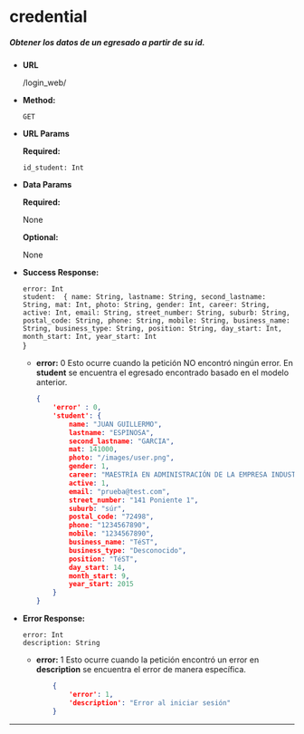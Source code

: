 # **credential**

##### Obtener los datos de un egresado a partir de su id.

* **URL**

  /login_web/

* **Method:**

  `GET`
  
*  **URL Params**

   **Required:**

    `id_student: Int`  
 
* **Data Params**
    
    **Required:**

    None

    **Optional:**
    
    None
        
* **Success Response:**

	`error: Int`  
	`student: 
	{
		name: String,
		lastname: String,
		second_lastname: String,
		mat: Int,
		photo: String,
		gender: Int,
		career: String,
		active: Int,
		email: String,
		street_number: String,
		suburb: String,
		postal_code: String,
		phone: String,
		mobile: String,
		business_name: String,
		business_type: String,
		position: String,
		day_start: Int,
		month_start: Int,
		year_start: Int`  
	}  
    
    * **error:** 0
    Esto ocurre cuando la petición NO encontró ningún error. En **student** se encuentra el egresado encontrado basado en el modelo anterior.
    
		```json
		{
			'error' : 0,
			'student': {
				name: "JUAN GUILLERMO",
				lastname: "ESPINOSA",
				second_lastname: "GARCIA",
				mat: 141000,
				photo: "/images/user.png",
				gender: 1,
				career: "MAESTRÍA EN ADMINISTRACIÓN DE LA EMPRESA INDUSTRIAL",
				active: 1,
				email: "prueba@test.com",
				street_number: "141 Poniente 1",
				suburb: "súr",
				postal_code: "72498",
				phone: "1234567890",
				mobile: "1234567890",
				business_name: "TéST",
				business_type: "Desconocido",
				position: "TéST",
				day_start: 14,
				month_start: 9,
				year_start: 2015
			}
		}
        
* **Error Response:** 
    
    `error: Int`  
    `description: String`

  * **error:** 1
    Esto ocurre cuando la petición encontró un error en  **description** se encuentra el error de manera específica.

    ```json
        {
            'error': 1,
            'description': "Error al iniciar sesión"
        }
      ```

***